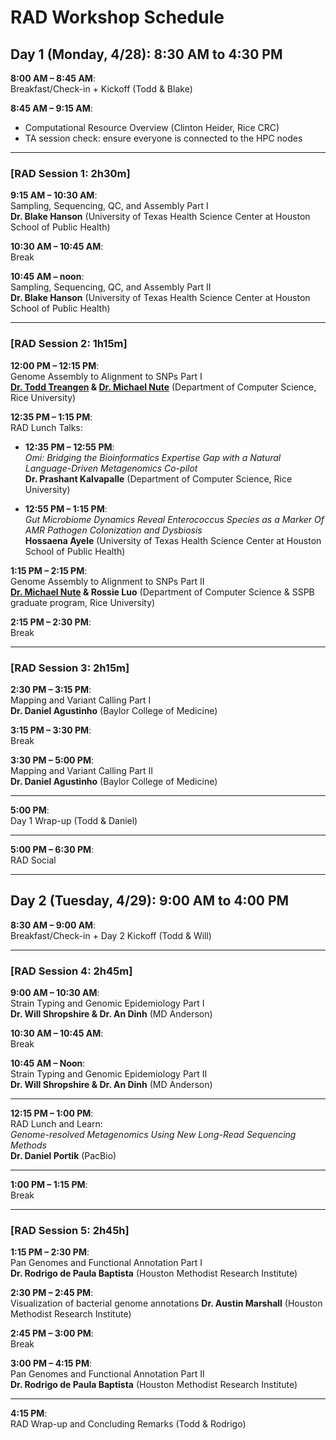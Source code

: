 # RAD Workshop Schedule

## Day 1 (Monday, 4/28): 8:30 AM to 4:30 PM

**8:00 AM – 8:45 AM**:  
Breakfast/Check-in + Kickoff (Todd & Blake)

**8:45 AM – 9:15 AM**:  
* Computational Resource Overview (Clinton Heider, Rice CRC)
* TA session check: ensure everyone is connected to the HPC nodes

---

### [RAD Session 1: 2h30m]

**9:15 AM – 10:30 AM**:  
Sampling, Sequencing, QC, and Assembly Part I  
**Dr. Blake Hanson** (University of Texas Health Science Center at Houston School of Public Health)

**10:30 AM – 10:45 AM**:  
Break

**10:45 AM – noon**:  
Sampling, Sequencing, QC, and Assembly Part II  
**Dr. Blake Hanson** (University of Texas Health Science Center at Houston School of Public Health)

---

### [RAD Session 2: 1h15m]

**12:00 PM – 12:15 PM**:  
Genome Assembly to Alignment to SNPs Part I  
**[Dr. Todd Treangen](https://treangenlab.com/) & [Dr. Michael Nute](https://treangenlab.com/profiles/mnute/)** (Department of Computer Science, Rice University)

**12:35 PM – 1:15 PM**:  
RAD Lunch Talks:

- **12:35 PM – 12:55 PM**:  
  *Omi: Bridging the Bioinformatics Expertise Gap with a Natural Language-Driven Metagenomics Co-pilot*  
  **Dr. Prashant Kalvapalle** (Department of Computer Science, Rice University)

- **12:55 PM – 1:15 PM**:  
  *Gut Microbiome Dynamics Reveal Enterococcus Species as a Marker Of AMR Pathogen Colonization and Dysbiosis*  
  **Hossaena Ayele** (University of Texas Health Science Center at Houston School of Public Health)

**1:15 PM – 2:15 PM**:  
Genome Assembly to Alignment to SNPs Part II  
**[Dr. Michael Nute](https://treangenlab.com/profiles/mnute/) & Rossie Luo** (Department of Computer Science & SSPB graduate program, Rice University)


**2:15 PM – 2:30 PM**:  
Break

---

### [RAD Session 3: 2h15m]

**2:30 PM – 3:15 PM**:  
Mapping and Variant Calling Part I  
**Dr. Daniel Agustinho** (Baylor College of Medicine)

**3:15 PM – 3:30 PM**:  
Break

**3:30 PM – 5:00 PM**:  
Mapping and Variant Calling Part II  
**Dr. Daniel Agustinho** (Baylor College of Medicine)

---

**5:00 PM**:  
Day 1 Wrap-up (Todd & Daniel)

---

**5:00 PM – 6:30 PM**:  
RAD Social

---

## Day 2 (Tuesday, 4/29): 9:00 AM to 4:00 PM

**8:30 AM – 9:00 AM**:  
Breakfast/Check-in + Day 2 Kickoff (Todd & Will)

---

### [RAD Session 4: 2h45m]

**9:00 AM – 10:30 AM**:  
Strain Typing and Genomic Epidemiology Part I  
**Dr. Will Shropshire & Dr. An Dinh** (MD Anderson)

**10:30 AM – 10:45 AM**:  
Break

**10:45 AM – Noon**:  
Strain Typing and Genomic Epidemiology Part II  
**Dr. Will Shropshire & Dr. An Dinh** (MD Anderson)

---

**12:15 PM – 1:00 PM**:  
RAD Lunch and Learn:  
*Genome-resolved Metagenomics Using New Long-Read Sequencing Methods*  
**Dr. Daniel Portik** (PacBio)

---
**1:00 PM – 1:15 PM**:  
Break

---

### [RAD Session 5: 2h45h]

**1:15 PM – 2:30 PM**:  
Pan Genomes and Functional Annotation Part I  
**Dr. Rodrigo de Paula Baptista** (Houston Methodist Research Institute)

**2:30 PM – 2:45 PM**:  
Visualization of bacterial genome annotations
**Dr. Austin Marshall** (Houston Methodist Research Institute)

**2:45 PM – 3:00 PM**:  
Break

**3:00 PM – 4:15 PM**:  
Pan Genomes and Functional Annotation Part II  
**Dr. Rodrigo de Paula Baptista** (Houston Methodist Research Institute)

---

**4:15 PM**:  
RAD Wrap-up and Concluding Remarks (Todd & Rodrigo)
